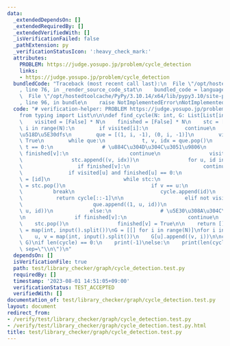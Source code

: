 ```yaml
---
data:
  _extendedDependsOn: []
  _extendedRequiredBy: []
  _extendedVerifiedWith: []
  _isVerificationFailed: false
  _pathExtension: py
  _verificationStatusIcon: ':heavy_check_mark:'
  attributes:
    PROBLEM: https://judge.yosupo.jp/problem/cycle_detection
    links:
    - https://judge.yosupo.jp/problem/cycle_detection
  bundledCode: "Traceback (most recent call last):\n  File \"/opt/hostedtoolcache/PyPy/3.10.14/x64/lib/pypy3.10/site-packages/onlinejudge_verify/documentation/build.py\"\
    , line 76, in _render_source_code_stat\n    bundled_code = language.bundle(\n\
    \  File \"/opt/hostedtoolcache/PyPy/3.10.14/x64/lib/pypy3.10/site-packages/onlinejudge_verify/languages/python.py\"\
    , line 96, in bundle\n    raise NotImplementedError\nNotImplementedError\n"
  code: "# verification-helper: PROBLEM https://judge.yosupo.jp/problem/cycle_detection\n\
    from typing import List\n\n\ndef find_cycle(N: int, G: List[List[int]]) -> List[int]:\n\
    \    visited = [False] * N\n    finished = [False] * N\n    stc = []\n    for\
    \ i in range(N):\n        if visited[i]:\n            continue\n        # \u975E\
    \u518D\u5E30dfs\n        que = [(1, i, -1), (0, i, -1)]\n        visited[i] =\
    \ True\n        while que:\n            t, v, idx = que.pop()\n            if\
    \ t == 0:\n                # \u884C\u304D\u304C\u3051\u9806\n                if\
    \ finished[v]:\n                    continue\n                visited[v] = True\n\
    \                stc.append((v, idx))\n                for u, id in G[v]:\n  \
    \                  if finished[v]:\n                        continue\n\n     \
    \               if visited[u] and finished[u] == 0:\n                        cycle\
    \ = [id]\n                        while stc:\n                            v, id\
    \ = stc.pop()\n                            if v == u:\n                      \
    \          break\n                            cycle.append(id)\n             \
    \           return cycle[::-1]\n\n                    elif not visited[u]:\n \
    \                       que.append((1, u, id))\n                        que.append((0,\
    \ u, id))\n            else:\n                # \u5E30\u308A\u304C\u3051\u9806\
    \n                if finished[v]:\n                    continue\n            \
    \    stc.pop()\n                finished[v] = True\n\n    return []\n\n\nN, M\
    \ = map(int, input().split())\nG = [[] for i in range(N)]\nfor i in range(M):\n\
    \    u, v = map(int, input().split())\n    G[u].append((v, i))\n\ncycle = find_cycle(N,\
    \ G)\nif len(cycle) == 0:\n    print(-1)\nelse:\n    print(len(cycle))\n    print(*cycle,\
    \ sep=\"\\n\")\n"
  dependsOn: []
  isVerificationFile: true
  path: test/library_checker/graph/cycle_detection.test.py
  requiredBy: []
  timestamp: '2023-08-01 14:51:05+09:00'
  verificationStatus: TEST_ACCEPTED
  verifiedWith: []
documentation_of: test/library_checker/graph/cycle_detection.test.py
layout: document
redirect_from:
- /verify/test/library_checker/graph/cycle_detection.test.py
- /verify/test/library_checker/graph/cycle_detection.test.py.html
title: test/library_checker/graph/cycle_detection.test.py
---
```

